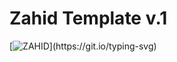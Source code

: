 # Zahid Template v.1

[![ZAHID](https://readme-typing-svg.demolab.com/?lines=create-zahid-app;zahid@hasan;)](https://git.io/typing-svg)

